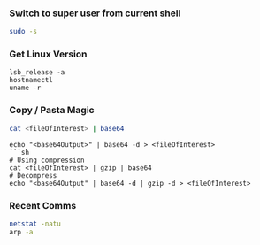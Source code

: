 ### Switch to super user from current shell
```sh
sudo -s
```

### Get Linux Version
```
lsb_release -a
hostnamectl
uname -r
```

### Copy / Pasta Magic
```sh
cat <fileOfInterest> | base64
```
```
echo "<base64Output>" | base64 -d > <fileOfInterest>
```sh
# Using compression  
cat <fileOfInterest> | gzip | base64
# Decompress
echo "<base64Output" | base64 -d | gzip -d > <fileOfInterest> 
```
### Recent Comms
```sh
netstat -natu
arp -a
```
